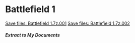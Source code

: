 # Battlefield 1
[Save files: Battlefield 1.7z.001](Battlefield%201.7z.001?raw=true)
[Save files: Battlefield 1.7z.002](Battlefield%201.7z.002?raw=true)

##### Extract to My Documents